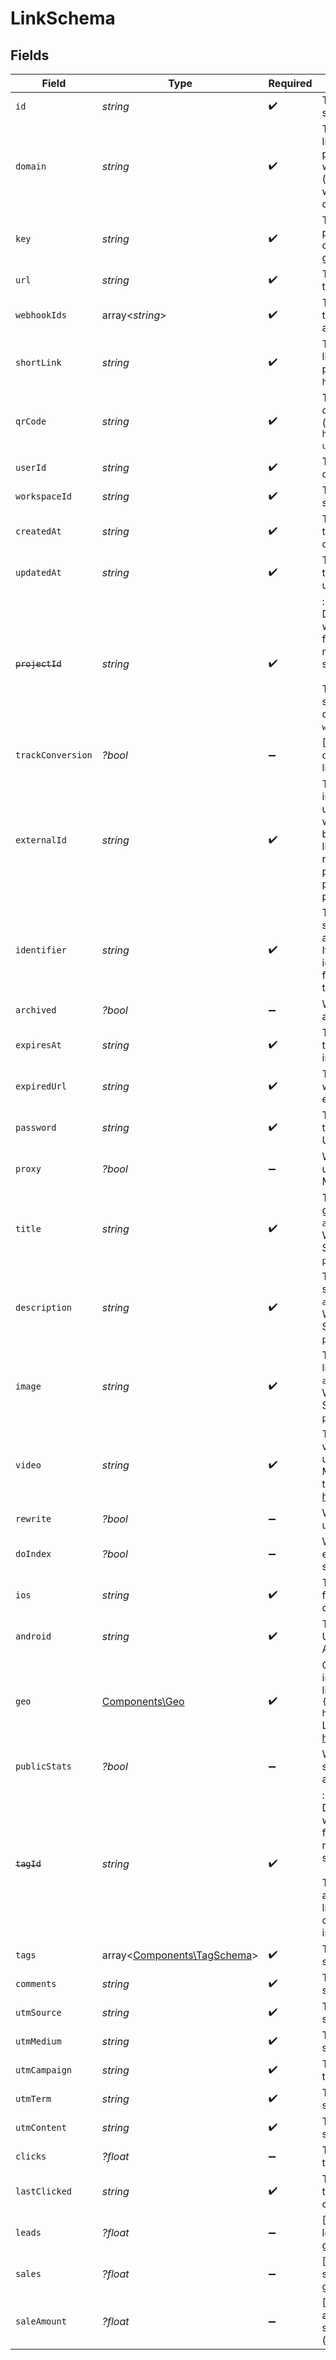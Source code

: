 # LinkSchema


## Fields

| Field                                                                                                                                                                                                                        | Type                                                                                                                                                                                                                         | Required                                                                                                                                                                                                                     | Description                                                                                                                                                                                                                  |
| ---------------------------------------------------------------------------------------------------------------------------------------------------------------------------------------------------------------------------- | ---------------------------------------------------------------------------------------------------------------------------------------------------------------------------------------------------------------------------- | ---------------------------------------------------------------------------------------------------------------------------------------------------------------------------------------------------------------------------- | ---------------------------------------------------------------------------------------------------------------------------------------------------------------------------------------------------------------------------- |
| `id`                                                                                                                                                                                                                         | *string*                                                                                                                                                                                                                     | :heavy_check_mark:                                                                                                                                                                                                           | The unique ID of the short link.                                                                                                                                                                                             |
| `domain`                                                                                                                                                                                                                     | *string*                                                                                                                                                                                                                     | :heavy_check_mark:                                                                                                                                                                                                           | The domain of the short link. If not provided, the primary domain for the workspace will be used (or `dub.sh` if the workspace has no domains).                                                                              |
| `key`                                                                                                                                                                                                                        | *string*                                                                                                                                                                                                                     | :heavy_check_mark:                                                                                                                                                                                                           | The short link slug. If not provided, a random 7-character slug will be generated.                                                                                                                                           |
| `url`                                                                                                                                                                                                                        | *string*                                                                                                                                                                                                                     | :heavy_check_mark:                                                                                                                                                                                                           | The destination URL of the short link.                                                                                                                                                                                       |
| `webhookIds`                                                                                                                                                                                                                 | array<*string*>                                                                                                                                                                                                              | :heavy_check_mark:                                                                                                                                                                                                           | The IDs of the webhooks that the short link is associated with.                                                                                                                                                              |
| `shortLink`                                                                                                                                                                                                                  | *string*                                                                                                                                                                                                                     | :heavy_check_mark:                                                                                                                                                                                                           | The full URL of the short link, including the https protocol (e.g. `https://dub.sh/try`).                                                                                                                                    |
| `qrCode`                                                                                                                                                                                                                     | *string*                                                                                                                                                                                                                     | :heavy_check_mark:                                                                                                                                                                                                           | The full URL of the QR code for the short link (e.g. `https://api.dub.co/qr?url=https://dub.sh/try`).                                                                                                                        |
| `userId`                                                                                                                                                                                                                     | *string*                                                                                                                                                                                                                     | :heavy_check_mark:                                                                                                                                                                                                           | The user ID of the creator of the short link.                                                                                                                                                                                |
| `workspaceId`                                                                                                                                                                                                                | *string*                                                                                                                                                                                                                     | :heavy_check_mark:                                                                                                                                                                                                           | The workspace ID of the short link.                                                                                                                                                                                          |
| `createdAt`                                                                                                                                                                                                                  | *string*                                                                                                                                                                                                                     | :heavy_check_mark:                                                                                                                                                                                                           | The date and time when the short link was created.                                                                                                                                                                           |
| `updatedAt`                                                                                                                                                                                                                  | *string*                                                                                                                                                                                                                     | :heavy_check_mark:                                                                                                                                                                                                           | The date and time when the short link was last updated.                                                                                                                                                                      |
| ~~`projectId`~~                                                                                                                                                                                                              | *string*                                                                                                                                                                                                                     | :heavy_check_mark:                                                                                                                                                                                                           | : warning: ** DEPRECATED **: This will be removed in a future release, please migrate away from it as soon as possible.<br/><br/>The project ID of the short link. This field is deprecated – use `workspaceId` instead.     |
| `trackConversion`                                                                                                                                                                                                            | *?bool*                                                                                                                                                                                                                      | :heavy_minus_sign:                                                                                                                                                                                                           | [BETA] Whether to track conversions for the short link.                                                                                                                                                                      |
| `externalId`                                                                                                                                                                                                                 | *string*                                                                                                                                                                                                                     | :heavy_check_mark:                                                                                                                                                                                                           | This is the ID of the link in your database that is unique across your workspace. If set, it can be used to identify the link in future API requests. Must be prefixed with 'ext_' when passed as a query parameter.         |
| `identifier`                                                                                                                                                                                                                 | *string*                                                                                                                                                                                                                     | :heavy_check_mark:                                                                                                                                                                                                           | The identifier of the short link that is unique across your workspace. If set, it can be used to identify your short link for client-side click tracking.                                                                    |
| `archived`                                                                                                                                                                                                                   | *?bool*                                                                                                                                                                                                                      | :heavy_minus_sign:                                                                                                                                                                                                           | Whether the short link is archived.                                                                                                                                                                                          |
| `expiresAt`                                                                                                                                                                                                                  | *string*                                                                                                                                                                                                                     | :heavy_check_mark:                                                                                                                                                                                                           | The date and time when the short link will expire in ISO-8601 format.                                                                                                                                                        |
| `expiredUrl`                                                                                                                                                                                                                 | *string*                                                                                                                                                                                                                     | :heavy_check_mark:                                                                                                                                                                                                           | The URL to redirect to when the short link has expired.                                                                                                                                                                      |
| `password`                                                                                                                                                                                                                   | *string*                                                                                                                                                                                                                     | :heavy_check_mark:                                                                                                                                                                                                           | The password required to access the destination URL of the short link.                                                                                                                                                       |
| `proxy`                                                                                                                                                                                                                      | *?bool*                                                                                                                                                                                                                      | :heavy_minus_sign:                                                                                                                                                                                                           | Whether the short link uses Custom Social Media Cards feature.                                                                                                                                                               |
| `title`                                                                                                                                                                                                                      | *string*                                                                                                                                                                                                                     | :heavy_check_mark:                                                                                                                                                                                                           | The title of the short link generated via `api.dub.co/metatags`. Will be used for Custom Social Media Cards if `proxy` is true.                                                                                              |
| `description`                                                                                                                                                                                                                | *string*                                                                                                                                                                                                                     | :heavy_check_mark:                                                                                                                                                                                                           | The description of the short link generated via `api.dub.co/metatags`. Will be used for Custom Social Media Cards if `proxy` is true.                                                                                        |
| `image`                                                                                                                                                                                                                      | *string*                                                                                                                                                                                                                     | :heavy_check_mark:                                                                                                                                                                                                           | The image of the short link generated via `api.dub.co/metatags`. Will be used for Custom Social Media Cards if `proxy` is true.                                                                                              |
| `video`                                                                                                                                                                                                                      | *string*                                                                                                                                                                                                                     | :heavy_check_mark:                                                                                                                                                                                                           | The custom link preview video (og:video). Will be used for Custom Social Media Cards if `proxy` is true. Learn more: https://d.to/og                                                                                         |
| `rewrite`                                                                                                                                                                                                                    | *?bool*                                                                                                                                                                                                                      | :heavy_minus_sign:                                                                                                                                                                                                           | Whether the short link uses link cloaking.                                                                                                                                                                                   |
| `doIndex`                                                                                                                                                                                                                    | *?bool*                                                                                                                                                                                                                      | :heavy_minus_sign:                                                                                                                                                                                                           | Whether to allow search engines to index the short link.                                                                                                                                                                     |
| `ios`                                                                                                                                                                                                                        | *string*                                                                                                                                                                                                                     | :heavy_check_mark:                                                                                                                                                                                                           | The iOS destination URL for the short link for iOS device targeting.                                                                                                                                                         |
| `android`                                                                                                                                                                                                                    | *string*                                                                                                                                                                                                                     | :heavy_check_mark:                                                                                                                                                                                                           | The Android destination URL for the short link for Android device targeting.                                                                                                                                                 |
| `geo`                                                                                                                                                                                                                        | [Components\Geo](../../Models/Components/Geo.md)                                                                                                                                                                             | :heavy_check_mark:                                                                                                                                                                                                           | Geo targeting information for the short link in JSON format `{[COUNTRY]: https://example.com }`. Learn more: https://d.to/geo                                                                                                |
| `publicStats`                                                                                                                                                                                                                | *?bool*                                                                                                                                                                                                                      | :heavy_minus_sign:                                                                                                                                                                                                           | Whether the short link's stats are publicly accessible.                                                                                                                                                                      |
| ~~`tagId`~~                                                                                                                                                                                                                  | *string*                                                                                                                                                                                                                     | :heavy_check_mark:                                                                                                                                                                                                           | : warning: ** DEPRECATED **: This will be removed in a future release, please migrate away from it as soon as possible.<br/><br/>The unique ID of the tag assigned to the short link. This field is deprecated – use `tags` instead. |
| `tags`                                                                                                                                                                                                                       | array<[Components\TagSchema](../../Models/Components/TagSchema.md)>                                                                                                                                                          | :heavy_check_mark:                                                                                                                                                                                                           | The tags assigned to the short link.                                                                                                                                                                                         |
| `comments`                                                                                                                                                                                                                   | *string*                                                                                                                                                                                                                     | :heavy_check_mark:                                                                                                                                                                                                           | The comments for the short link.                                                                                                                                                                                             |
| `utmSource`                                                                                                                                                                                                                  | *string*                                                                                                                                                                                                                     | :heavy_check_mark:                                                                                                                                                                                                           | The UTM source of the short link.                                                                                                                                                                                            |
| `utmMedium`                                                                                                                                                                                                                  | *string*                                                                                                                                                                                                                     | :heavy_check_mark:                                                                                                                                                                                                           | The UTM medium of the short link.                                                                                                                                                                                            |
| `utmCampaign`                                                                                                                                                                                                                | *string*                                                                                                                                                                                                                     | :heavy_check_mark:                                                                                                                                                                                                           | The UTM campaign of the short link.                                                                                                                                                                                          |
| `utmTerm`                                                                                                                                                                                                                    | *string*                                                                                                                                                                                                                     | :heavy_check_mark:                                                                                                                                                                                                           | The UTM term of the short link.                                                                                                                                                                                              |
| `utmContent`                                                                                                                                                                                                                 | *string*                                                                                                                                                                                                                     | :heavy_check_mark:                                                                                                                                                                                                           | The UTM content of the short link.                                                                                                                                                                                           |
| `clicks`                                                                                                                                                                                                                     | *?float*                                                                                                                                                                                                                     | :heavy_minus_sign:                                                                                                                                                                                                           | The number of clicks on the short link.                                                                                                                                                                                      |
| `lastClicked`                                                                                                                                                                                                                | *string*                                                                                                                                                                                                                     | :heavy_check_mark:                                                                                                                                                                                                           | The date and time when the short link was last clicked.                                                                                                                                                                      |
| `leads`                                                                                                                                                                                                                      | *?float*                                                                                                                                                                                                                     | :heavy_minus_sign:                                                                                                                                                                                                           | [BETA]: The number of leads the short links has generated.                                                                                                                                                                   |
| `sales`                                                                                                                                                                                                                      | *?float*                                                                                                                                                                                                                     | :heavy_minus_sign:                                                                                                                                                                                                           | [BETA]: The number of sales the short links has generated.                                                                                                                                                                   |
| `saleAmount`                                                                                                                                                                                                                 | *?float*                                                                                                                                                                                                                     | :heavy_minus_sign:                                                                                                                                                                                                           | [BETA]: The total dollar amount of sales the short links has generated (in cents).                                                                                                                                           |